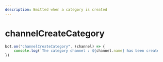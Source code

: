 ```yaml
---
description: Emitted when a category is created
---
```


# channelCreateCategory

```javascript
bot.on("channelCreateCategory", (channel) => {
    console.log(`The category channel : ${channel.name} has been created`)
})
```
